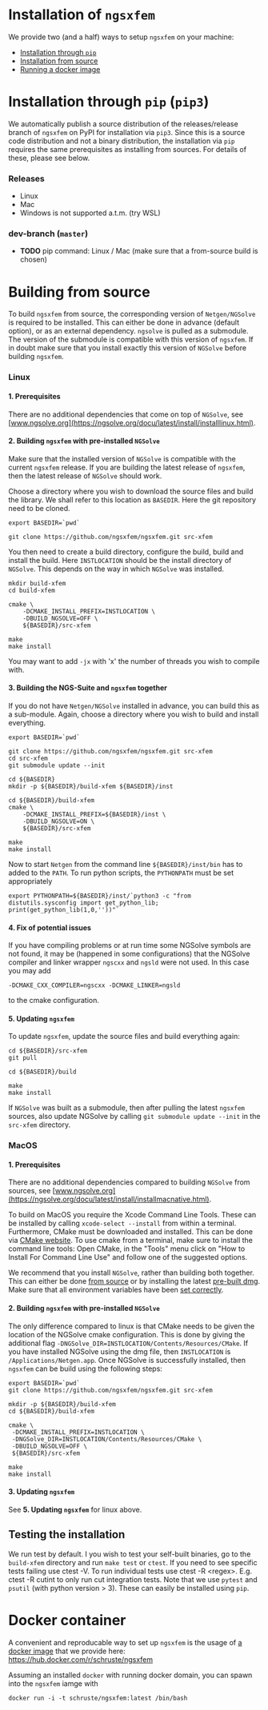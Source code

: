 # Installation of `ngsxfem`
We provide two (and a half) ways to setup `ngsxfem` on your machine:
* [Installation through `pip`](#installation-through-pip-pip3)
* [Installation from source](#building-from-source)
* [Running a docker image](#docker-container)

# Installation through `pip` (`pip3`)

We automatically publish a source distribution of the releases/release branch of `ngsxfem` on PyPI for installation via `pip3`. Since this is a source code distribution and not a binary distribution, the installation via `pip` requires the same prerequisites as installing from sources. For details of these, please see below.

### Releases
* Linux
* Mac
* Windows is not supported a.t.m. (try WSL)

### dev-branch (`master`)
* **TODO** pip command: Linux / Mac (make sure that a from-source build is chosen)

# Building from source

To build `ngsxfem` from source, the corresponding version of `Netgen/NGSolve` is required to be installed. This can either be done in advance (default option), or as an external dependency. `ngsolve` is pulled as a submodule. The version of the submodule is compatible with this version of `ngsxfem`. If in doubt make sure that you install exactly this version of `NGSolve` before building `ngsxfem`.

### Linux

#### 1.  Prerequisites
There are no additional dependencies that come on top of `NGSolve`, see [www.ngsolve.org](https://ngsolve.org/docu/latest/install/installlinux.html).

#### 2.  Building `ngsxfem` with pre-installed `NGSolve`
Make sure that the installed version of `NGSolve` is compatible with the current `ngsxfem` release. If you are building the latest release of `ngsxfem`, then the latest release of `NGSolve` should work.

Choose a directory where you wish to download the source files and build the library. We shall refer to this location as `BASEDIR`. Here the git repository need to be cloned.

``` {.shell}
export BASEDIR=`pwd`

git clone https://github.com/ngsxfem/ngsxfem.git src-xfem
```

You then need to create a build directory, configure the build, build and install the build. Here `INSTLOCATION` should be the install directory of `NGSolve`. This depends on the way in which `NGSolve` was installed.

``` {.shell}
mkdir build-xfem
cd build-xfem

cmake \
    -DCMAKE_INSTALL_PREFIX=INSTLOCATION \
    -DBUILD_NGSOLVE=OFF \
    ${BASEDIR}/src-xfem

make
make install
```

You may want to add `-jx` with \'x\' the number of threads you wish to compile with.

#### 3.  Building the NGS-Suite and `ngsxfem` together

If you do not have `Netgen/NGSolve` installed in advance, you can build this as a sub-module. Again, choose a directory where you wish to build and install  everything.

``` {.shell}
export BASEDIR=`pwd`

git clone https://github.com/ngsxfem/ngsxfem.git src-xfem
cd src-xfem
git submodule update --init

cd ${BASEDIR}
mkdir -p ${BASEDIR}/build-xfem ${BASEDIR}/inst

cd ${BASEDIR}/build-xfem
cmake \
    -DCMAKE_INSTALL_PREFIX=${BASEDIR}/inst \
    -DBUILD_NGSOLVE=ON \
    ${BASEDIR}/src-xfem

make
make install
```

Now to start `Netgen` from the command line `${BASEDIR}/inst/bin` has to added to the `PATH`. To run python scripts, the `PYTHONPATH` must be set appropriately

``` {.shell}
export PYTHONPATH=${BASEDIR}/inst/`python3 -c "from distutils.sysconfig import get_python_lib; print(get_python_lib(1,0,''))"`
```

#### 4.  Fix of potential issues

If you have compiling problems or at run time some NGSolve symbols are not found, it may be (happened in some configurations) that the NGSolve compiler and linker wrapper `ngscxx` and `ngsld` were not used. In this case you may add

``` {.shell}
-DCMAKE_CXX_COMPILER=ngscxx -DCMAKE_LINKER=ngsld
```

to the cmake configuration.

#### 5.  Updating `ngsxfem`

To update `ngsxfem`, update the source files and build everything
again:

``` {.shell}
cd ${BASEDIR}/src-xfem
git pull

cd ${BASEDIR}/build

make
make install
```

If `NGSolve` was built as a submodule, then after pulling the latest `ngsxfem` sources, also update NGSolve by calling `git submodule update --init` in the `src-xfem` directory.

### MacOS

#### 1.  Prerequisites
There are no additional dependencies compared to building `NGSolve` from sources, see [www.ngsolve.org](https://ngsolve.org/docu/latest/install/installmacnative.html).

To build on MacOS you require the Xcode Command Line Tools. These can be installed by calling `xcode-select --install` from within a terminal. Furthermore, CMake must be downloaded and installed. This can be done via [CMake website](https://cmake.org). To use cmake from a terminal, make sure to install the command line tools: Open CMake, in the \"Tools\" menu click on \"How to Install For Command Line Use\" and follow one of the suggested options.

We recommend that you install `NGSolve`, rather than building both together. This can either be done [from source](https://ngsolve.org/docu/latest/install/installmacnative.html) or by installing the latest [pre-built dmg](https://ngsolve.org/downloads). Make sure that all environment variables have been [set correctly](https://ngsolve.org/docu/latest/install/gettingstarted.html#mac-os-x).

#### 2.  Building `ngsxfem` with pre-installed `NGSolve`

The only difference compared to linux is that CMake needs to be given the location of the NGSolve cmake configuration. This is done by giving the additional flag `-DNGSolve_DIR=INSTLOCATION/Contents/Resources/CMake`. If you have installed NGSolve using the dmg file, then `INSTLOCATION` is `/Applications/Netgen.app`. Once NGSolve is successfully installed, then `ngsxfem` can be build using the following steps:

``` {.shell}
export BASEDIR=`pwd`
git clone https://github.com/ngsxfem/ngsxfem.git src-xfem

mkdir -p ${BASEDIR}/build-xfem
cd ${BASEDIR}/build-xfem

cmake \
 -DCMAKE_INSTALL_PREFIX=INSTLOCATION \
 -DNGSolve_DIR=INSTLOCATION/Contents/Resources/CMake \
 -DBUILD_NGSOLVE=OFF \
 ${BASEDIR}/src-xfem

make
make install
```

#### 3.  Updating `ngsxfem`
See **5.  Updating `ngsxfem`** for linux above.


## Testing the installation

We run test by default. I you wish to test your self-built binaries, go to the `build-xfem` directory and run `make test` or `ctest`. If you need to see specific tests failing use ctest -V. To run individual tests use ctest -R \<regex\>. E.g. ctest -R cutint to only run cut integration tests. Note that we use `pytest` and `psutil` (with python version \> 3). These can easily be installed using `pip`.


# Docker container
A convenient and reproducable way to set up `ngsxfem` is the usage of [a docker image](https://hub.docker.com/r/schruste/ngsxfem) that we provide here:
<https://hub.docker.com/r/schruste/ngsxfem>

Assuming an installed `docker` with running docker domain, you can spawn into the `ngsxfem` iamge with
``` {.shell}
docker run -i -t schruste/ngsxfem:latest /bin/bash
```
